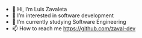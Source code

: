 - 👋 Hi, I’m Luis Zavaleta
- 👀 I’m interested in software development
- 🌱 I’m currently studying Software Engineering
- 📫 How to reach me https://github.com/zaval-dev

<!---
zaval-dev/zaval-dev is a ✨ special ✨ repository because its `README.md` (this file) appears on your GitHub profile.
You can click the Preview link to take a look at your changes.
--->
